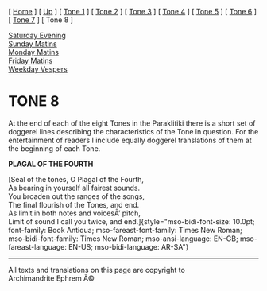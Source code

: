 \[ [Home](index.md) \] \[ [Up](oktoich.md) \] \[ [Tone 1](tone1.md) \]
\[ [Tone 2](tone2.md) \] \[ [Tone 3](tone3.md) \]
\[ [Tone 4](tone4.md) \] \[ [Tone 5](tone5.md) \]
\[ [Tone 6](tone6.md) \] \[ [Tone 7](tone7.md) \] \[ Tone 8 \]

[Saturday Evening](sat8e.md)\
[Sunday Matins](sun8m.md)\
[Monday Matins](monday_matins5.md)\
[Friday Matins](friday_matins5.md)\
[Weekday Vespers](weekday_vespers5.md)

TONE 8
======

At the end of each of the eight Tones in the Paraklitiki there is a
short set of doggerel lines describing the characteristics of the Tone
in question. For the entertainment of readers I include equally doggerel
translations of them at the beginning of each Tone.

**PLAGAL OF THE FOURTH**

[Seal of the tones, O Plagal of the Fourth,\
As bearing in yourself all fairest sounds.\
You broaden out the ranges of the songs,\
The final flourish of the Tones, and end.\
As limit in both notes and voicesÂ’ pitch,\
Limit of sound I call you twice, and
end.]{style="mso-bidi-font-size: 10.0pt; font-family: Book Antiqua; mso-fareast-font-family: Times New Roman; mso-bidi-font-family: Times New Roman; mso-ansi-language: EN-GB; mso-fareast-language: EN-US; mso-bidi-language: AR-SA"}

------------------------------------------------------------------------

All texts and translations on this page are copyright to\
Archimandrite Ephrem Â©
